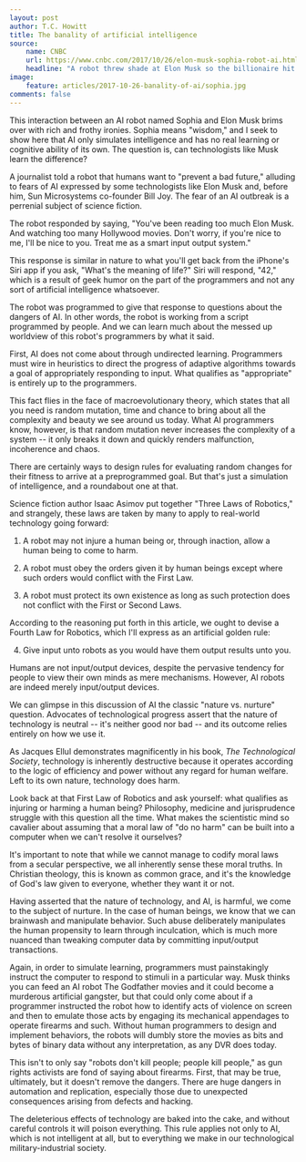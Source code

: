 ```yaml
---
layout: post
author: T.C. Howitt
title: The banality of artificial intelligence
source:
    name: CNBC
    url: https://www.cnbc.com/2017/10/26/elon-musk-sophia-robot-ai.html
    headline: "A robot threw shade at Elon Musk so the billionaire hit back"
image:
    feature: articles/2017-10-26-banality-of-ai/sophia.jpg
comments: false
---
```


This interaction between an AI robot named Sophia and Elon Musk brims over with rich and frothy ironies.  Sophia means "wisdom," and I seek to show here that AI only simulates intelligence and has no real learning or cognitive ability of its own.  The question is, can technologists like Musk learn the difference?

A journalist told a robot that humans want to "prevent a bad future," alluding to fears of AI expressed by some technologists like Elon Musk and, before him, Sun Microsystems co-founder Bill Joy.  The fear of an AI outbreak is a perrenial subject of science fiction.

The robot responded by saying, "You've been reading too much Elon Musk. And watching too many Hollywood movies. Don't worry, if you're nice to me, I'll be nice to you. Treat me as a smart input output system."

This response is similar in nature to what you'll get back from the iPhone's Siri app if you ask, "What's the meaning of life?"  Siri will respond, "42," which is a result of geek humor on the part of the programmers and not any sort of artificial intelligence whatsoever.

The robot was programmed to give that response to questions about the dangers of AI.  In other words, the robot is working from a script programmed by people.  And we can learn much about the messed up worldview of this robot's programmers by what it said.

First, AI does not come about through undirected learning.  Programmers must wire in heuristics to direct the progress of adaptive algorithms towards a goal of appropriately responding to input.  What qualifies as "appropriate" is entirely up to the programmers.

This fact flies in the face of macroevolutionary theory, which states that all you need is random mutation, time and chance to bring about all the complexity and beauty we see around us today.  What AI programmers know, however, is that random mutation never increases the complexity of a system -- it only breaks it down and quickly renders malfunction, incoherence and chaos.

There are certainly ways to design rules for evaluating random changes for their fitness to arrive at a preprogrammed goal.  But that's just a simulation of intelligence, and a roundabout one at that.

Science fiction author Isaac Asimov put together "Three Laws of Robotics," and strangely, these laws are taken by many to apply to real-world technology going forward:

1. A robot may not injure a human being or, through inaction, allow a human being to come to harm.

2. A robot must obey the orders given it by human beings except where such orders would conflict with the First Law.

3. A robot must protect its own existence as long as such protection does not conflict with the First or Second Laws.

According to the reasoning put forth in this article, we ought to devise a Fourth Law for Robotics, which I'll express as an artificial golden rule:

4. Give input unto robots as you would have them output results unto you.

Humans are not input/output devices, despite the pervasive tendency for people to view their own minds as mere mechanisms.  However, AI robots are indeed merely input/output devices.

We can glimpse in this discussion of AI the classic "nature vs. nurture" question.  Advocates of technological progress assert that the nature of technology is neutral -- it's neither good nor bad -- and its outcome relies entirely on how we use it.

As Jacques Ellul demonstrates magnificently in his book, _The Technological Society_, technology is inherently destructive because it operates according to the logic of efficiency and power without any regard for human welfare.  Left to its own nature, technology does harm.

Look back at that First Law of Robotics and ask yourself: what qualifies as injuring or harming a human being?  Philosophy, medicine and jurisprudence struggle with this question all the time.  What makes the scientistic mind so cavalier about assuming that a moral law of "do no harm" can be built into a computer when we can't resolve it ourselves?

It's important to note that while we cannot manage to codify moral laws from a secular perspective, we all inherently sense these moral truths.  In Christian theology, this is known as common grace, and it's the knowledge of God's law given to everyone, whether they want it or not.

Having asserted that the nature of technology, and AI, is harmful, we come to the subject of nurture.  In the case of human beings, we know that we can brainwash and manipulate behavior.  Such abuse deliberately manipulates the human propensity to learn through inculcation, which is much more nuanced than tweaking computer data by committing input/output transactions.

Again, in order to simulate learning, programmers must painstakingly instruct the computer to respond to stimuli in a particular way.  Musk thinks you can feed an AI robot The Godfather movies and it could become a murderous artificial gangster, but that could only come about if a programmer instructed the robot how to identify acts of violence on screen and then to emulate those acts by engaging its mechanical appendages to operate firearms and such.  Without human programmers to design and implement behaviors, the robots will dumbly store the movies as bits and bytes of binary data without any interpretation, as any DVR does today.

This isn't to only say "robots don't kill people; people kill people," as gun rights activists are fond of saying about firearms.  First, that may be true, ultimately, but it doesn't remove the dangers.  There are huge dangers in automation and replication, especially those due to unexpected consequences arising from defects and hacking.

The deleterious effects of technology are baked into the cake, and without careful controls it will poison everything.  This rule applies not only to AI, which is not intelligent at all, but to everything we make in our technological military-industrial society.
